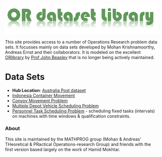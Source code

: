 ![OR Dataset Library](1.png)

This site provides access to a number of Operations Research problem data sets. It focusses mainly on data sets developed by Mohan Krishnamoorthy, Andreas Ernst and their collaborators. It is modeled on the excellent [ORlibrary](http://people.brunel.ac.uk/~mastjjb/jeb/info.html) by [Prof John Beasley](http://people.brunel.ac.uk/~mastjjb/jeb/jeb.html) that is no longer being actively maintained. 

# Data Sets

* **Hub Location**: [Australia Post dataset](readmeAP.md)
* [Indonesia Container Movement](readmeICD.md)
* [Convoy Movement Problem](readmeCMP.md)
* [Multiple Depot Vehicle Scheduling Problem](readmeMDVSP.md)
* [Personnel Task Scheduling Problem](readmePTSP.md) - scheduling fixed tasks (intervals) on machines with time windows & qualification constraints.




### About

This site is maintained by the MATHPROG group (Mohan & Andreas' THeoretical & PRactical Operations-research Group) and friends with the first version based largely on the work of Hamid Mokhtar.


